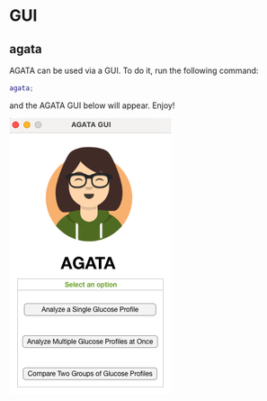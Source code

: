 # GUI

## agata

AGATA can be used via a GUI. To do it, run the following command:

```MATLAB
agata;
```

and the AGATA GUI below will appear. Enjoy!

![AGATA GUI](./agata-gui.png)
